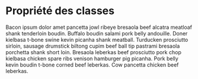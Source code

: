 # Propriété des classes

Bacon ipsum dolor amet pancetta jowl ribeye bresaola beef alcatra meatloaf shank tenderloin boudin. Buffalo boudin salami pork belly andouille. Doner kielbasa t-bone swine kevin picanha shank meatball. Turducken prosciutto sirloin, sausage drumstick biltong cupim beef ball tip pastrami bresaola porchetta shank short loin. Bresaola leberkas beef prosciutto pork chop kielbasa chicken spare ribs venison hamburger pig picanha. Pork belly kevin boudin t-bone corned beef leberkas. Cow pancetta chicken beef leberkas.
